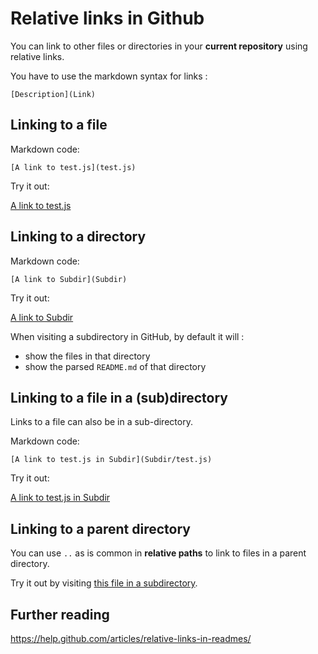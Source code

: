 # Relative links in Github

You can link to other files or directories in your **current repository** using relative links.

You have to use the markdown syntax for links :

```
[Description](Link)
```


## Linking to a file

Markdown code:

```
[A link to test.js](test.js)
```

Try it out:

[A link to test.js](test.js)


## Linking to a directory

Markdown code:

```
[A link to Subdir](Subdir)
```

Try it out:

[A link to Subdir](Subdir)

When visiting a subdirectory in GitHub, by default it will :

- show the files in that directory
- show the parsed `README.md` of that directory


## Linking to a file in a (sub)directory

Links to a file can also be in a sub-directory.

Markdown code:

```
[A link to test.js in Subdir](Subdir/test.js)
```

Try it out:

[A link to test.js in Subdir](Subdir/test.js)


## Linking to a parent directory

You can use `..` as is common in **relative paths** to link to files in a parent
directory.

Try it out by visiting [this file in a subdirectory](Subdir/link_to_parent.md).

## Further reading

https://help.github.com/articles/relative-links-in-readmes/
